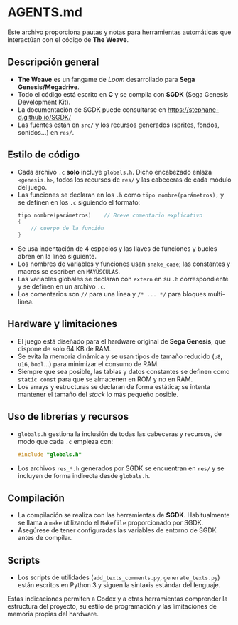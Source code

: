 # AGENTS.md

Este archivo proporciona pautas y notas para herramientas automáticas que interactúan con el código de **The Weave**.

## Descripción general
- **The Weave** es un fangame de *Loom* desarrollado para **Sega Genesis/Megadrive**.
- Todo el código está escrito en **C** y se compila con **SGDK** (Sega Genesis Development Kit).
- La documentación de SGDK puede consultarse en https://stephane-d.github.io/SGDK/
- Las fuentes están en `src/` y los recursos generados (sprites, fondos, sonidos...) en `res/`.

## Estilo de código
- Cada archivo `.c` **solo** incluye `globals.h`. Dicho encabezado enlaza `<genesis.h>`, todos los recursos de `res/` y las cabeceras de cada módulo del juego.
- Las funciones se declaran en los `.h` como `tipo nombre(parámetros);` y se definen en los `.c` siguiendo el formato:
  ```c
  tipo nombre(parámetros)    // Breve comentario explicativo
  {
      // cuerpo de la función
  }
  ```
- Se usa indentación de 4 espacios y las llaves de funciones y bucles abren en la línea siguiente.
- Los nombres de variables y funciones usan `snake_case`; las constantes y macros se escriben en `MAYÚSCULAS`.
- Las variables globales se declaran con `extern` en su `.h` correspondiente y se definen en un archivo `.c`.
- Los comentarios son `//` para una línea y `/* ... */` para bloques multi-línea.

## Hardware y limitaciones
- El juego está diseñado para el hardware original de **Sega Genesis**, que dispone de solo 64 KB de RAM.
- Se evita la memoria dinámica y se usan tipos de tamaño reducido (`u8`, `u16`, `bool`...) para minimizar el consumo de RAM.
- Siempre que sea posible, las tablas y datos constantes se definen como `static const` para que se almacenen en ROM y no en RAM.
- Los arrays y estructuras se declaran de forma estática; se intenta mantener el tamaño del *stack* lo más pequeño posible.

## Uso de librerías y recursos
- `globals.h` gestiona la inclusión de todas las cabeceras y recursos, de modo que cada `.c` empieza con:
  ```c
  #include "globals.h"
  ```
- Los archivos `res_*.h` generados por SGDK se encuentran en `res/` y se incluyen de forma indirecta desde `globals.h`.

## Compilación
- La compilación se realiza con las herramientas de **SGDK**. Habitualmente se llama a `make` utilizando el `Makefile` proporcionado por SGDK.
- Asegúrese de tener configuradas las variables de entorno de SGDK antes de compilar.

## Scripts
- Los scripts de utilidades (`add_texts_comments.py`, `generate_texts.py`) están escritos en Python 3 y siguen la sintaxis estándar del lenguaje.

Estas indicaciones permiten a Codex y a otras herramientas comprender la estructura del proyecto, su estilo de programación y las limitaciones de memoria propias del hardware.
